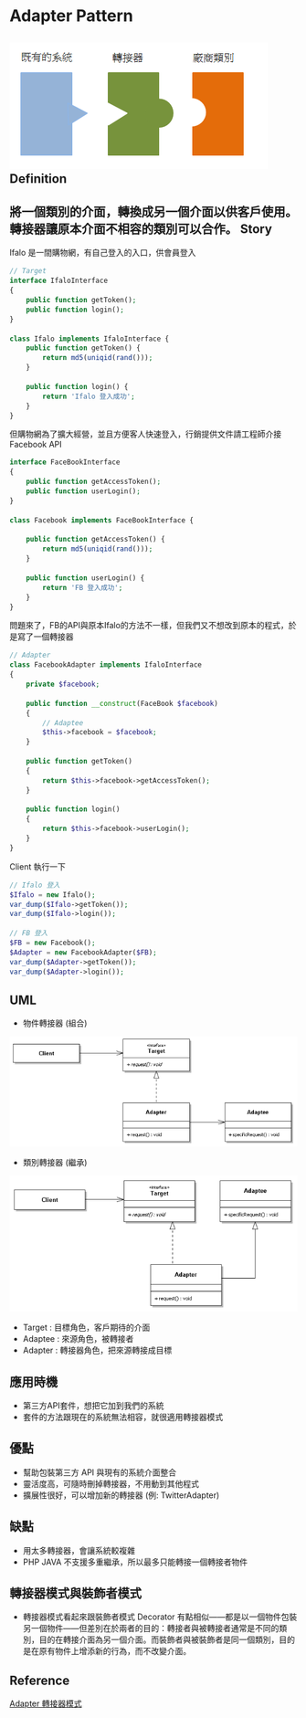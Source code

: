 Adapter Pattern
===
![alt text](adapter_pattern.png)
Definition
-------
將一個類別的介面，轉換成另一個介面以供客戶使用。
轉接器讓原本介面不相容的類別可以合作。
Story
-------
Ifalo 是一間購物網，有自己登入的入口，供會員登入
```php
// Target
interface IfaloInterface
{
    public function getToken();
    public function login();
}

class Ifalo implements IfaloInterface {
    public function getToken() {
        return md5(uniqid(rand()));
    }

    public function login() {
        return 'Ifalo 登入成功';
    }
}
```
但購物網為了擴大經營，並且方便客人快速登入，行銷提供文件請工程師介接Facebook API
```php
interface FaceBookInterface
{
    public function getAccessToken();
    public function userLogin();
}

class Facebook implements FaceBookInterface {

    public function getAccessToken() {
        return md5(uniqid(rand()));
    }

    public function userLogin() {
        return 'FB 登入成功';
    }
}
```
問題來了，FB的API與原本Ifalo的方法不一樣，但我們又不想改到原本的程式，於是寫了一個轉接器
```php
// Adapter
class FacebookAdapter implements IfaloInterface
{
    private $facebook;

    public function __construct(FaceBook $facebook)
    {
	    // Adaptee
        $this->facebook = $facebook;
    }

    public function getToken()
    {
        return $this->facebook->getAccessToken();
    }

    public function login()
    {
        return $this->facebook->userLogin();
    }
}
```
Client 執行一下
```php
// Ifalo 登入
$Ifalo = new Ifalo();
var_dump($Ifalo->getToken());
var_dump($Ifalo->login());

// FB 登入
$FB = new Facebook();
$Adapter = new FacebookAdapter($FB);
var_dump($Adapter->getToken());
var_dump($Adapter->login());
```

UML
---
* 物件轉接器 (組合)

![alt text](adapter_pattern1.png)

* 類別轉接器 (繼承)

![alt text](adapter_pattern2.png)

* Target : 目標角色，客戶期待的介面
* Adaptee : 來源角色，被轉接者
* Adapter : 轉接器角色，把來源轉接成目標

應用時機
---
* 第三方API套件，想把它加到我們的系統
* 套件的方法跟現在的系統無法相容，就很適用轉接器模式

優點
-------
* 幫助包裝第三方 API 與現有的系統介面整合
* 靈活度高，可隨時刪掉轉接器，不用動到其他程式
* 擴展性很好，可以增加新的轉接器 (例: TwitterAdapter)

缺點
-------
* 用太多轉接器，會讓系統較複雜
* PHP JAVA 不支援多重繼承，所以最多只能轉接一個轉接者物件

轉接器模式與裝飾者模式
---
* 轉接器模式看起來跟裝飾者模式 Decorator 有點相似——都是以一個物件包裝另一個物件——但差別在於兩者的目的：轉接者與被轉接者通常是不同的類別，目的在轉接介面為另一個介面。而裝飾者與被裝飾者是同一個類別，目的是在原有物件上增添新的行為，而不改變介面。

Reference
---
[Adapter 轉接器模式](https://pokk.gitbooks.io/program-experience/content/zh-tw/Design%20Pattern/structural/adapter.html)

